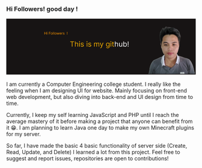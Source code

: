 ### Hi Followers! good day !

<img src = "https://github.com/MarlonDonal/MarlonDonal/blob/main/marlon-ssama.png?raw=true"/> 
<p>I am currently a Computer Engineering college student. I really like the feeling when I am designing UI for website. Mainly focusing on front-end web development, but also diving into back-end and UI design from time to time.

Currently, I keep my self learning JavaScript and PHP until I reach the average mastery of it before making a project that anyone can benefit from it 😁. I am planning to learn Java one day to make my own Minecraft plugins for my server.

So far, I have made the basic 4 basic functionality of server side (Create, Read, Update, and Delete) I learned a lot from this project. Feel free to suggest and report issues, repositories are open to contributions!</p>
